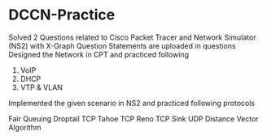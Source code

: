 # DCCN-Practice
Solved 2 Questions related to Cisco Packet Tracer and Network Simulator (NS2) with X-Graph
Question Statements are uploaded in questions
Designed the Network in CPT and practiced following

1. VoIP
2. DHCP
3. VTP & VLAN

Implemented the given scenario in NS2 and practiced following protocols

Fair Queuing
Droptail
TCP Tahoe
TCP Reno
TCP Sink
UDP
Distance Vector Algorithm
